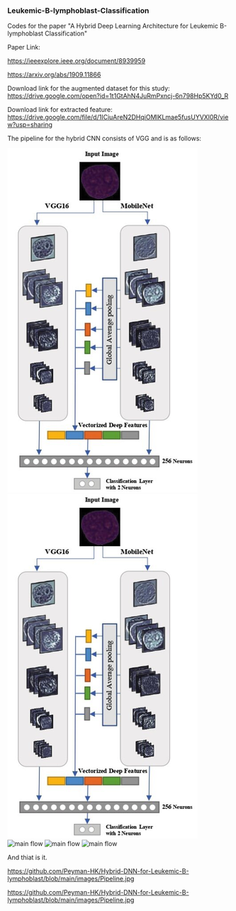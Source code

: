 ### Leukemic-B-lymphoblast-Classification
Codes for the paper "A Hybrid Deep Learning Architecture for Leukemic B-lymphoblast Classification"

Paper Link:

https://ieeexplore.ieee.org/document/8939959

https://arxiv.org/abs/1909.11866


Download link for the augmented dataset for this study: https://drive.google.com/open?id=1t1GtAhN4JuRmPxncj-6n798Hp5KYd0_R


Download link for extracted feature: https://drive.google.com/file/d/1ICiuAreN2DHqiOMlKLmae5fusUYVXl0R/view?usp=sharing



The pipeline for the hybrid CNN consists of VGG and is as follows:

![main flow](/images/Pipeline.jpg?raw=true "Hybrid CNNs pipeline")
![main flow](/images/Pipeline.jpg?raw=true)
![main flow](/../blob/main/images/Pipeline.jpg?raw=true "Hybrid CNNs pipeline")
![main flow](/../Hybrid-DNN-for-Leukemic-B-lymphoblast/blob/main/images/Pipeline.jpg?raw=true "Hybrid CNNs pipeline")
![main flow](/../Hybrid-DNN-for-Leukemic-B-lymphoblast/blob/main/images/Pipeline.jpg?raw=true "Hybrid CNNs pipeline")


And thiat is it. 

https://github.com/Peyman-HK/Hybrid-DNN-for-Leukemic-B-lymphoblast/blob/main/images/Pipeline.jpg


https://github.com/Peyman-HK/Hybrid-DNN-for-Leukemic-B-lymphoblast/blob/main/images/Pipeline.jpg
